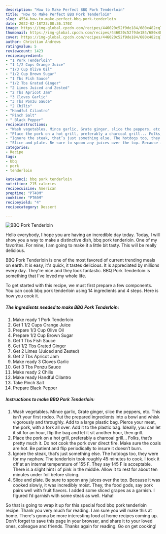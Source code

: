 ```yaml
---
description: "How to Make Perfect BBQ Pork Tenderloin"
title: "How to Make Perfect BBQ Pork Tenderloin"
slug: 4554-how-to-make-perfect-bbq-pork-tenderloin
date: 2022-02-18T23:00:36.170Z
image: https://img-global.cpcdn.com/recipes/446020c52f9de184/680x482cq70/bbq-pork-tenderloin-recipe-main-photo.jpg
thumbnail: https://img-global.cpcdn.com/recipes/446020c52f9de184/680x482cq70/bbq-pork-tenderloin-recipe-main-photo.jpg
cover: https://img-global.cpcdn.com/recipes/446020c52f9de184/680x482cq70/bbq-pork-tenderloin-recipe-main-photo.jpg
author: Christian Andrews
ratingvalue: 5
reviewcount: 1423
recipeingredient:
- "1 Pork Tenderloin"
- "1 1/2 Cups Orange Juice"
- "1/3 Cup Olive Oil"
- "1/2 Cup Brown Sugar"
- "1 Tbs Fish Sauce"
- "1/2 Tbs Grated Ginger"
- "2 Limes Juiced and Zested"
- "2 Tbs Apricot Jam"
- "3 Cloves Garlic"
- "3 Tbs Ponzu Sauce"
- "2 Chilis"
- "Handful Cilantro"
- "Pinch Salt"
- " Black Pepper"
recipeinstructions:
- "Wash vegetables. Mince garlic, Grate ginger, slice the peppers, etc. This isn’t your first rodeo. Put the prepared ingredients into a bowl and whisk vigorously and throughly. Add to a large plastic bag. Pierce your meat, the pork, with a fork all over. Add it to the plastic bag. Ideally, you can let it sit for an hour, flip the bag and let it sit another hour, then grill."
- "Place the pork on a hot grill, preferably a charcoal grill... Folks, that’s pretty much it. Do not cook the pork over direct fire. Make sure the coals are hot. Be patient and flip periodically to insure it doesn’t burn."
- "Ignore the steak, that’s just something else. The hotdogs too, they were for my nephew. The tenderloin took roughly 45 minutes to cook. I took it off at an internal temperature of 155 F. They say 145 F is acceptable. There is a slight hint i of pink in the middle. Allow it to rest for about ten minutes under foil before slicing."
- "Slice and plate. Be sure to spoon any juices over the top. Because it was cooked slowly, it was incredibly moist. They, the food gods, say pork pairs well with fruit flavors. I added some sliced grapes as a garnish. I figured I’d garnish with some steak as well. Haha!"
categories:
- Recipe
tags:
- bbq
- pork
- tenderloin

katakunci: bbq pork tenderloin 
nutrition: 215 calories
recipecuisine: American
preptime: "PT40M"
cooktime: "PT60M"
recipeyield: "4"
recipecategory: Dessert

---
```



![BBQ Pork Tenderloin](https://img-global.cpcdn.com/recipes/446020c52f9de184/680x482cq70/bbq-pork-tenderloin-recipe-main-photo.jpg)

Hello everybody, I hope you are having an incredible day today. Today, I will show you a way to make a distinctive dish, bbq pork tenderloin. One of my favorites. For mine, I am going to make it a little bit tasty. This will be really delicious.

BBQ Pork Tenderloin is one of the most favored of current trending meals on earth. It is easy, it's quick, it tastes delicious. It is appreciated by millions every day. They're nice and they look fantastic. BBQ Pork Tenderloin is something that I've loved my whole life.




To get started with this recipe, we must first prepare a few components. You can cook bbq pork tenderloin using 14 ingredients and 4 steps. Here is how you cook it.

<!--inarticleads1-->

##### The ingredients needed to make BBQ Pork Tenderloin:

1. Make ready 1 Pork Tenderloin
1. Get 1 1/2 Cups Orange Juice
1. Prepare 1/3 Cup Olive Oil
1. Prepare 1/2 Cup Brown Sugar
1. Get 1 Tbs Fish Sauce
1. Get 1/2 Tbs Grated Ginger
1. Get 2 Limes (Juiced and Zested)
1. Get 2 Tbs Apricot Jam
1. Make ready 3 Cloves Garlic
1. Get 3 Tbs Ponzu Sauce
1. Make ready 2 Chilis
1. Make ready Handful Cilantro
1. Take Pinch Salt
1. Prepare  Black Pepper




<!--inarticleads2-->

##### Instructions to make BBQ Pork Tenderloin:

1. Wash vegetables. Mince garlic, Grate ginger, slice the peppers, etc. This isn’t your first rodeo. Put the prepared ingredients into a bowl and whisk vigorously and throughly. Add to a large plastic bag. Pierce your meat, the pork, with a fork all over. Add it to the plastic bag. Ideally, you can let it sit for an hour, flip the bag and let it sit another hour, then grill.
1. Place the pork on a hot grill, preferably a charcoal grill... Folks, that’s pretty much it. Do not cook the pork over direct fire. Make sure the coals are hot. Be patient and flip periodically to insure it doesn’t burn.
1. Ignore the steak, that’s just something else. The hotdogs too, they were for my nephew. The tenderloin took roughly 45 minutes to cook. I took it off at an internal temperature of 155 F. They say 145 F is acceptable. There is a slight hint i of pink in the middle. Allow it to rest for about ten minutes under foil before slicing.
1. Slice and plate. Be sure to spoon any juices over the top. Because it was cooked slowly, it was incredibly moist. They, the food gods, say pork pairs well with fruit flavors. I added some sliced grapes as a garnish. I figured I’d garnish with some steak as well. Haha!




So that is going to wrap it up for this special food bbq pork tenderloin recipe. Thank you very much for reading. I am sure you will make this at home. There's gonna be more interesting food at home recipes coming up. Don't forget to save this page in your browser, and share it to your loved ones, colleague and friends. Thanks again for reading. Go on get cooking!
